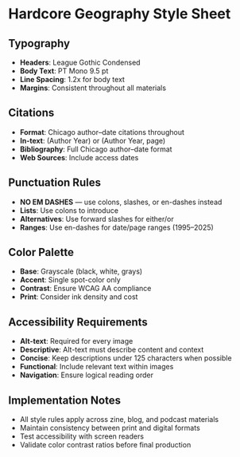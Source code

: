 # Hardcore Geography Style Sheet

## Typography
- **Headers**: League Gothic Condensed
- **Body Text**: PT Mono 9.5 pt
- **Line Spacing**: 1.2x for body text
- **Margins**: Consistent throughout all materials

## Citations
- **Format**: Chicago author–date citations throughout
- **In-text**: (Author Year) or (Author Year, page)
- **Bibliography**: Full Chicago author–date format
- **Web Sources**: Include access dates

## Punctuation Rules
- **NO EM DASHES** — use colons, slashes, or en-dashes instead
- **Lists**: Use colons to introduce
- **Alternatives**: Use forward slashes for either/or
- **Ranges**: Use en-dashes for date/page ranges (1995–2025)

## Color Palette
- **Base**: Grayscale (black, white, grays)
- **Accent**: Single spot-color only
- **Contrast**: Ensure WCAG AA compliance
- **Print**: Consider ink density and cost

## Accessibility Requirements
- **Alt-text**: Required for every image
- **Descriptive**: Alt-text must describe content and context
- **Concise**: Keep descriptions under 125 characters when possible
- **Functional**: Include relevant text within images
- **Navigation**: Ensure logical reading order

## Implementation Notes
- All style rules apply across zine, blog, and podcast materials
- Maintain consistency between print and digital formats
- Test accessibility with screen readers
- Validate color contrast ratios before final production